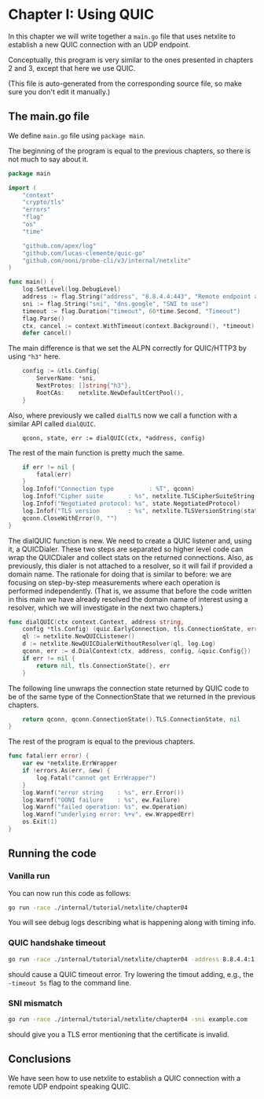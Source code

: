 
# Chapter I: Using QUIC

In this chapter we will write together a `main.go` file that
uses netxlite to establish a new QUIC connection with an UDP endpoint.

Conceptually, this program is very similar to the ones presented
in chapters 2 and 3, except that here we use QUIC.

(This file is auto-generated from the corresponding source file,
so make sure you don't edit it manually.)

## The main.go file

We define `main.go` file using `package main`.

The beginning of the program is equal to the previous chapters,
so there is not much to say about it.

```Go
package main

import (
	"context"
	"crypto/tls"
	"errors"
	"flag"
	"os"
	"time"

	"github.com/apex/log"
	"github.com/lucas-clemente/quic-go"
	"github.com/ooni/probe-cli/v3/internal/netxlite"
)

func main() {
	log.SetLevel(log.DebugLevel)
	address := flag.String("address", "8.8.4.4:443", "Remote endpoint address")
	sni := flag.String("sni", "dns.google", "SNI to use")
	timeout := flag.Duration("timeout", 60*time.Second, "Timeout")
	flag.Parse()
	ctx, cancel := context.WithTimeout(context.Background(), *timeout)
	defer cancel()
```

The main difference is that we set the ALPN correctly for
QUIC/HTTP3 by using `"h3"` here.

```Go
	config := &tls.Config{
		ServerName: *sni,
		NextProtos: []string{"h3"},
		RootCAs:    netxlite.NewDefaultCertPool(),
	}
```

Also, where previously we called `dialTLS` now we call
a function with a similar API called `dialQUIC`.

```
	qconn, state, err := dialQUIC(ctx, *address, config)
```

The rest of the main function is pretty much the same.

```Go
	if err != nil {
		fatal(err)
	}
	log.Infof("Connection type          : %T", qconn)
	log.Infof("Cipher suite       : %s", netxlite.TLSCipherSuiteString(state.CipherSuite))
	log.Infof("Negotiated protocol: %s", state.NegotiatedProtocol)
	log.Infof("TLS version        : %s", netxlite.TLSVersionString(state.Version))
	qconn.CloseWithError(0, "")
}

```

The dialQUIC function is new. We need to create a QUIC listener
and, using it, a QUICDialer. These two steps are separated so
higher level code can wrap the QUICDialer and collect stats on
the returned connections. Also, as previously, this dialer is
not attached to a resolver, so it will fail if provided a domain
name. The rationale for doing that is similar to before: we
are focusing on step-by-step measurements where each operation
is performed independently. (That is, we assume that before
the code written in this main we have already resolved the
domain name of interest using a resolver, which we will investigate
in the next two chapters.)

```Go
func dialQUIC(ctx context.Context, address string,
	config *tls.Config) (quic.EarlyConnection, tls.ConnectionState, error) {
	ql := netxlite.NewQUICListener()
	d := netxlite.NewQUICDialerWithoutResolver(ql, log.Log)
	qconn, err := d.DialContext(ctx, address, config, &quic.Config{})
	if err != nil {
		return nil, tls.ConnectionState{}, err
	}
```

The following line unwraps the connection state returned by
QUIC code to be of the same type of the ConnectionState that
we returned in the previous chapters.

```Go
	return qconn, qconn.ConnectionState().TLS.ConnectionState, nil
}

```

The rest of the program is equal to the previous chapters.

```Go
func fatal(err error) {
	var ew *netxlite.ErrWrapper
	if !errors.As(err, &ew) {
		log.Fatal("cannot get ErrWrapper")
	}
	log.Warnf("error string    : %s", err.Error())
	log.Warnf("OONI failure    : %s", ew.Failure)
	log.Warnf("failed operation: %s", ew.Operation)
	log.Warnf("underlying error: %+v", ew.WrappedErr)
	os.Exit(1)
}

```

## Running the code

### Vanilla run

You can now run this code as follows:

```bash
go run -race ./internal/tutorial/netxlite/chapter04
```

You will see debug logs describing what is happening along with timing info.

### QUIC handshake timeout

```bash
go run -race ./internal/tutorial/netxlite/chapter04 -address 8.8.4.4:1
```

should cause a QUIC timeout error. Try lowering the timout adding, e.g.,
the `-timeout 5s` flag to the command line.

### SNI mismatch

```bash
go run -race ./internal/tutorial/netxlite/chapter04 -sni example.com
```

should give you a TLS error mentioning that the certificate is invalid.

## Conclusions

We have seen how to use netxlite to establish a QUIC connection
with a remote UDP endpoint speaking QUIC.
